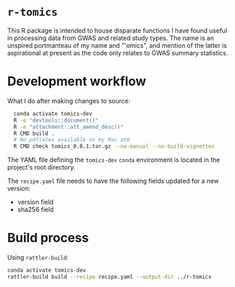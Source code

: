 # `r-tomics`

This R package is intended to house disparate functions I have found useful in processing data from GWAS and related study types. The name is an unspired portmanteau of my name and "'omics", and mention of the latter is aspirational at present as the code only relates to GWAS summary statistics.

# Development workflow

What I do after making changes to source:

```bash
  conda activate tomics-dev
  R -e "devtools::document()"
  R -e "attachment::att_amend_desc()"
  R CMD build .
  # No pdflatex available on my Mac atm
  R CMD check tomics_0.0.1.tar.gz --no-manual --no-build-vignettes
```

The YAML file defining the `tomics-dev` `conda` environment is located in the project's root directory.

The `recipe.yaml` file needs to have the following fields updated for a new version:
- version field
- sha256 field

# Build process

Using `rattler-build`:

```bash
conda activate tomics-dev
rattler-build build --recipe recipe.yaml --output-dir ../r-tomics
```

